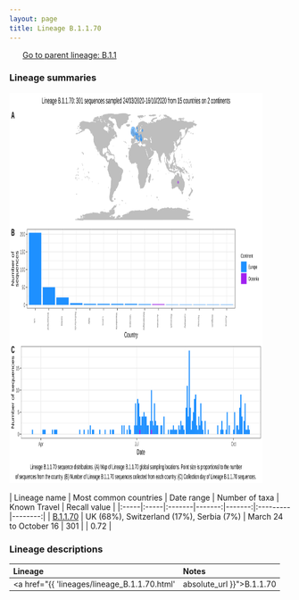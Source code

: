 ```yaml
---
layout: page
title: Lineage B.1.1.70
---
```




<p>
<ul class="actions small">
	 <a href="{{ 'lineages/lineage_B.1.1.html' | absolute_url }}" class="button special fit">Go to parent lineage: B.1.1</a>
</ul>
</p>
<h3> Lineage summaries</h3>

<img src="../assets/images/B.1.1.70.svg" alt="B.1.1.70 lineage summary figure" width="90%" height="700px" />


| Lineage name | Most common countries | Date range | Number of taxa | Known Travel | Recall value |
|:-----|:-----|:-------|-------:|-------:|:---------|--------:|
| <a href="{{ 'lineages/lineage_B.1.1.70.html' | absolute_url }}">B.1.1.70</a> | UK (68%), Switzerland (17%), Serbia (7%) | March 24 to October 16 | 301 |  | 0.72 |

<h3>Lineage descriptions</h3>

| Lineage | Notes |
|:-----|:-----|
| <a href="{{ 'lineages/lineage_B.1.1.70.html' | absolute_url }}">B.1.1.70</a> | Northern Ireland lineage |

